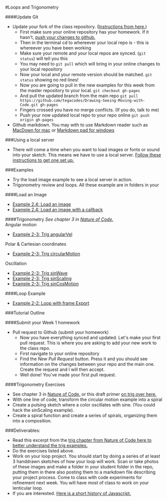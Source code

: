 #Loops and Trigonometry

####Update Git
* Update your fork of the class repository. ([Instructions from here.](https://help.github.com/articles/merging-an-upstream-repository-into-your-fork/))
  * First make sure your online repository has your homework. If it hasn't, [push your changes to github.](https://github.com/tegacodes/Drawing-Seeing-Moving-with-Code/tree/gh-pages/docs/pushtogit.md)
  * Then in the terminal cd to whereever your local repo is - this is whereever you have been working
  * Make sure your remote and your local repos are synced. (`git status`) will tell you this
  * You may need to `git pull` which will bring in your online changes to your local repository
  * Now your local and your remote version should be matched. `git status` showing no red lines!
  * Now you are going to pull in the new examples for this week from the master repository to your local. `git checkout gh-pages`
  * And pull the updated branch from the main repo
  `git pull https://github.com/tegacodes/Drawing-Seeing-Moving-with-Code.git gh-pages`
  * Fingers crossed you have no merge conflicts. (If you do, talk to me)
  * Push your now updated local repo to your repo online `git push origin gh-pages`
* Github markdown. You may with to use Markdown reader such as [MacDown for mac](http://macdown.uranusjr.com/) or [Markdown pad for windows](http://markdownpad.com/)

###Using a local server

* There will come a time when you want to load images or fonts or sound into your sketch. This means we have to use a local server. [Follow these instructions to get one set up.](https://github.com/processing/p5.js/wiki/Local-server)

###Examples
* Try the load image example to see a local server in action.
* Trigonometry review and loops. All these example are in folders in your 

####Load an Image
* [Example 2.4: Load an image](https://github.com/tegacodes/Drawing-Seeing-Moving-with-Code/tree/gh-pages/code/2-4-LoadImage/image-1)
* [Example 2.4: Load an image with a callback](https://github.com/tegacodes/Drawing-Seeing-Moving-with-Code/tree/gh-pages/code/2-4-LoadImage/image-2-callback)


####Trigonometry
*See chapter 3 in [Nature of Code.](http://natureofcode.com/)*  
Angular motion

* [Example 2-3: Trig angularVel](http://codepen.io/tega/pen/BjVEzE?editors=0010)  

Polar & Cartesian coordinates  

* [Example 2-3: Trig circularMotion](http://codepen.io/tega/pen/pgKBEj?editors=0010)  

Oscillation

* [Example 2-3: Trig sinWave](http://codepen.io/tega/pen/zraXKZ?editors=0010)  
* [Example 2-3: Trig sinScaling](http://codepen.io/tega/pen/rxKbqz?editors=0010)  
* [Example 2-3: Trig sinCosMotion](http://codepen.io/tega/pen/EPRJGQ?editors=0010)


####Loop Example

* [Example 2-2: Loop with frame Export](http://codepen.io/tega/pen/MKQpOX?editors=0010)



###Tutorial Outline

####Submit your Week 1 homework

* Pull request to Github (submit your homework)
  * Now you have everything synced and updated. Let's make your first pull request. This is where you are asking to add your new work to the class repo.
  * First navigate to your online repository
  * Find the *New Pull Request* button. Press it and you should see information on the changes between your repo and the main one. Create the request and I will then accept.
  * Well done! You've made your first pull request.

####Trigonometry Exercises
* See chapter 3 in [Nature of Code.](http://natureofcode.com/) or this draft primer [on trig over here.](http://www.trig.tegabrain.com/)
* With one line of code, transform the circular motion example into a spiral
* Create a pulsing sketch where a color oscillates with sine. (You could hack the sinScaling example).
* Create a spiral function and create a series of spirals, organizing them into a composition. 


###Deliverables:

* Read this excerpt from the [trig chapter from Nature of Code here to better understand the trig examples.](https://github.com/tegacodes/Drawing-Seeing-Moving-with-Code/tree/gh-pages/docs/readings/NoC-Oscillation.pdf)
* Do the exercises listed above.
* Work on your loop project. You should start by doing a series of at least 3 handdrawn sketches of how your loop will work. Scan or take photos of these images and make a folder in your student folder in the repo, putting them in there also posting them to a markdown file describing your project process. Come to class with code experiments for refinement next week. You will have most of class to work on your lenticular loop.
* If you are interested. [Here is a short history of Javascript.](https://www.w3.org/community/webed/wiki/A_Short_History_of_JavaScript)
